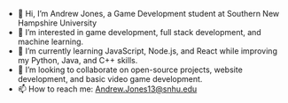 - 👋 Hi, I’m Andrew Jones, a Game Development student at Southern New Hampshire University
- 👀 I’m interested in game development, full stack development, and machine learning.
- 🌱 I’m currently learning JavaScript, Node.js, and React while improving my Python, Java, and C++ skills.
- 💞️ I’m looking to collaborate on open-source projects, website development, and basic video game development.
- 📫 How to reach me: Andrew.Jones13@snhu.edu

<!---
Andrew7847/Andrew7847 is a ✨ special ✨ repository because its `README.md` (this file) appears on your GitHub profile.
You can click the Preview link to take a look at your changes.
--->

